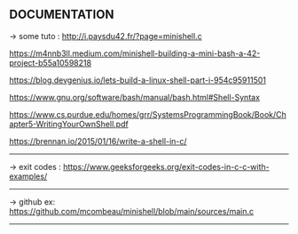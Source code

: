 ## DOCUMENTATION

-> some tuto :
http://i.paysdu42.fr/?page=minishell.c

https://m4nnb3ll.medium.com/minishell-building-a-mini-bash-a-42-project-b55a10598218

https://blog.devgenius.io/lets-build-a-linux-shell-part-i-954c95911501

https://www.gnu.org/software/bash/manual/bash.html#Shell-Syntax

https://www.cs.purdue.edu/homes/grr/SystemsProgrammingBook/Book/Chapter5-WritingYourOwnShell.pdf

https://brennan.io/2015/01/16/write-a-shell-in-c/

---

-> exit codes :
https://www.geeksforgeeks.org/exit-codes-in-c-c-with-examples/

---

-> github ex:
https://github.com/mcombeau/minishell/blob/main/sources/main.c

---